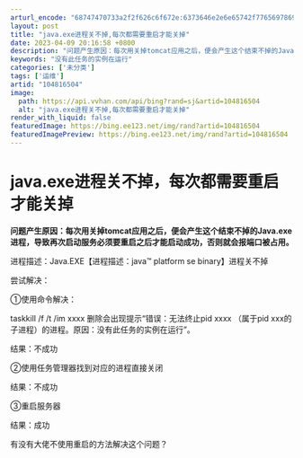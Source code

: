 ```yaml
---
arturl_encode: "68747470733a2f2f626c6f672e:6373646e2e6e65742f77656978696e5f34333839313838332f:61727469636c652f64657461696c732f313034383136353034"
layout: post
title: "java.exe进程关不掉,每次都需要重启才能关掉"
date: 2023-04-09 20:16:58 +0800
description: "问题产生原因：每次用关掉tomcat应用之后，便会产生这个结束不掉的Java.exe进程，导致再次启"
keywords: "没有此任务的实例在运行"
categories: ['未分类']
tags: ['运维']
artid: "104816504"
image:
  path: https://api.vvhan.com/api/bing?rand=sj&artid=104816504
  alt: "java.exe进程关不掉,每次都需要重启才能关掉"
render_with_liquid: false
featuredImage: https://bing.ee123.net/img/rand?artid=104816504
featuredImagePreview: https://bing.ee123.net/img/rand?artid=104816504
---
```


# java.exe进程关不掉，每次都需要重启才能关掉

**问题产生原因：每次用关掉tomcat应用之后，便会产生这个结束不掉的Java.exe进程，导致再次启动服务必须要重启之后才能启动成功，否则就会报端口被占用。**
  
进程描述：Java.EXE【进程描述：java™ platform se binary】进程关不掉

尝试解决：
  
①使用命令解决：
  
taskkill /f /t /im xxxx 删除会出现提示“错误：无法终止pid xxxx （属于pid xxx的子进程）的进程。原因：没有此任务的实例在运行”。
  
结果：不成功

②使用任务管理器找到对应的进程直接关闭
  
结果：不成功

③重启服务器
  
结果：成功

有没有大佬不使用重启的方法解决这个问题？